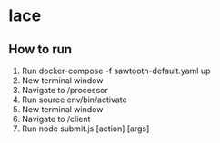 # lace
## How to run
1. Run docker-compose -f sawtooth-default.yaml up
2. New terminal window
3. Navigate to /processor
4. Run source env/bin/activate
5. New terminal window
6. Navigate to /client
7. Run node submit.js [action] [args]
